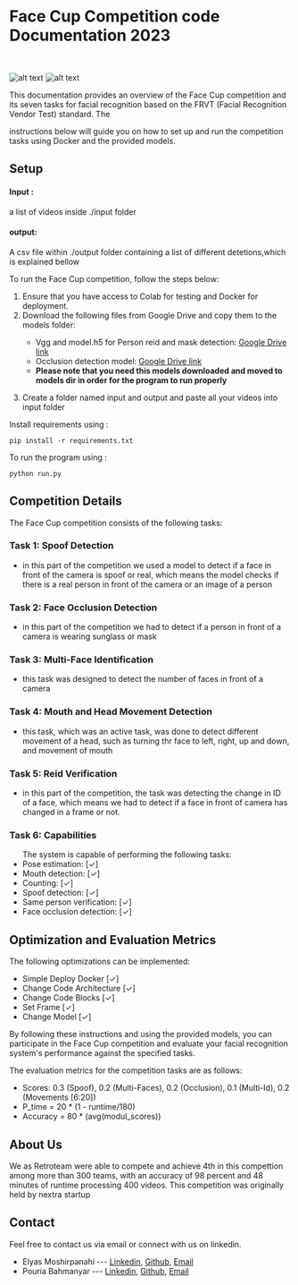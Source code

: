 # Face Cup Competition code  Documentation 2023
<br>


![alt text](https://mms.businesswire.com/media/20210406005123/en/869329/5/AdobeStock_397652837_IDEMIA_light.jpg)
![alt text](https://facecup.ir/wp-content/uploads/2022/12/Face-Cup_Animation_1.gif)

This documentation provides an overview of the Face Cup competition and its seven tasks for facial recognition based on the FRVT (Facial Recognition Vendor Test) standard. The 

instructions below will guide you on how to set up and run the competition tasks using Docker and the provided models.



## Setup



#### Input :
a list of videos inside ./input folder

#### output:
A csv file within ./output folder containing a list of different detetions,which is explained bellow


To run the Face Cup competition, follow the steps below:
<ol>
	<li>Ensure that you have access to Colab for testing and Docker for deployment.</li>
	<li>Download the following files from Google Drive and copy them to the models folder:</li>
	<ul>
		<li>
	Vgg and model.h5 for Person reid and mask detection: <a href="https://drive.google.com/drive/folders/19TQxvYLXsEQc4dGGAaNslRNz0Y3Esced" alt="google drive link for the model">Google Drive link</a> 
			</li>
 <li>
	Occlusion detection model: <a href="https://drive.google.com/file/d/10EKrw08j1o8pWXWGXVMnyqbsrpKrjDsz/edit" alt="google drive link for the model">Google Drive link</a>
</li>
		 <li><b>Please note that you need this models downloaded and moved to models dir in order for the program to run properly</b></li>
	 </ul>



<li>
	
Create a folder named input and output and paste all your videos into input folder 

</li>

</ol>


Install requirements using :
 ```
pip install -r requirements.txt
```


To run the program using :

```
python run.py
```


## Competition Details
The Face Cup competition consists of the following tasks:


### Task 1: Spoof Detection
- in this part of the competition we used a model to detect if a face in front of the camera is spoof or real, which means the model checks if there is a real person in front of the camera or an image of a person

### Task 2: Face Occlusion Detection
- in this part of the competition we had to detect if a person in front of a camera is wearing sunglass or mask
### Task 3: Multi-Face Identification
- this task was designed to detect the number of faces in front of a camera

### Task 4: Mouth and Head Movement Detection
- this task, which was an active task, was done to detect different movement of a head, such as turning thr face to left, right, up and down, and movement of mouth

### Task 5: Reid Verification
- in this part of the competition, the task was detecting the change in ID of a face, which means we had to detect if a face in front of camera has changed in a frame or not.

### Task 6: Capabilities

<ul>
The system is capable of performing the following tasks:
<li>Pose estimation: [✓]</li>
<li>Mouth detection: [✓]</li>
<li>Counting: [✓]</li>
<li>Spoof detection: [✓]</li>
<li>Same person verification: [✓]</li>
<li>Face occlusion detection: [✓]</li>
</ul> 



## Optimization and Evaluation Metrics


The following optimizations can be implemented:
<ul>
<li>Simple Deploy Docker [✓]</li>
<li>Change Code Architecture [✓]</li>
<li>Change Code Blocks [✓]</li>
<li>Set Frame [✓]</li>
<li>Change Model [✓]</li>
</ul>

By following these instructions and using the provided models, you can participate in the Face Cup competition and evaluate your facial recognition system's performance against the specified tasks.


The evaluation metrics for the competition tasks are as follows:
<ul>
<li>Scores: 0.3 (Spoof), 0.2 (Multi-Faces), 0.2 (Occlusion), 0.1 (Multi-Id), 0.2 (Movements [6:20])</li>
<li>P_time = 20 * (1 - runtime/180)</li>
<li>Accuracy = 80 * (avg(modul_scores))</li>
</ul>




## About Us
We as Retroteam were able to compete and achieve  4th in this compettion among  more than 300 teams, with an accuracy of 98 percent and 48 minutes of runtime processing 400 videos.
This competition was originally held by nextra startup


## Contact
Feel free to contact us via email or connect with us on linkedin.

- Elyas Moshirpanahi --- [Linkedin](https://www.linkedin.com/in/ElyasMoshirpanahi1997), [Github](https://github.com/ElyasMoshirpanahi), [Email](mailto:elyasmoshirpanahe1376@gmail.com)
- Pouria Bahmanyar --- [Linkedin](https://www.linkedin.com/in/pouria-bahmanyar-20b2201b8/), [Github](https://github.com/pouria-bahmanyar), [Email](mailto:pouria.bahmanyar2000@gmail.com)


